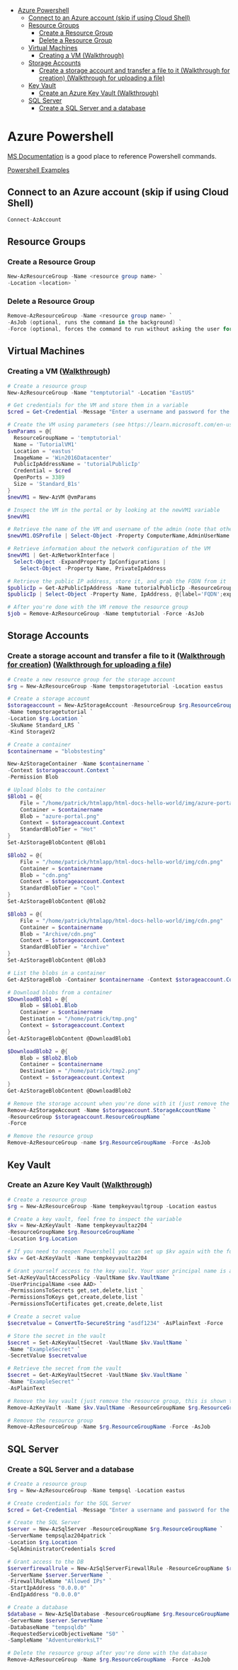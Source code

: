 - [Azure Powershell](#azure-powershell)
  - [Connect to an Azure account (skip if using Cloud Shell)](#connect-to-an-azure-account-skip-if-using-cloud-shell)
  - [Resource Groups](#resource-groups)
    - [Create a Resource Group](#create-a-resource-group)
    - [Delete a Resource Group](#delete-a-resource-group)
  - [Virtual Machines](#virtual-machines)
    - [Creating a VM (Walkthrough)](#creating-a-vm-walkthrough)
  - [Storage Accounts](#storage-accounts)
    - [Create a storage account and transfer a file to it (Walkthrough for creation) (Walkthrough for uploading a file)](#create-a-storage-account-and-transfer-a-file-to-it-walkthrough-for-creation-walkthrough-for-uploading-a-file)
  - [Key Vault](#key-vault)
    - [Create an Azure Key Vault (Walkthrough)](#create-an-azure-key-vault-walkthrough)
  - [SQL Server](#sql-server)
    - [Create a SQL Server and a database](#create-a-sql-server-and-a-database)

# Azure Powershell
[MS Documentation](https://learn.microsoft.com/en-us/powershell/azure/get-started-azureps?view=azps-9.2.0) is a good place to reference Powershell commands.

[Powershell Examples](https://github.com/Azure/azure-docs-powershell-samples)

## Connect to an Azure account (skip if using Cloud Shell)
``` powershell
Connect-AzAccount
```

## Resource Groups
### Create a Resource Group
``` powershell
New-AzResourceGroup -Name <resource group name> `
-Location <location> `
```

### Delete a Resource Group
```powershell
Remove-AzResourceGroup -Name <resource group name> `
-AsJob (optional, runs the command in the background) `
-Force (optional, forces the command to run without asking the user for confirmation)
```

## Virtual Machines
### Creating a VM ([Walkthrough](https://learn.microsoft.com/en-us/powershell/azure/azureps-vm-tutorial?view=azps-9.2.0))
``` powershell
# Create a resource group
New-AzResourceGroup -Name "temptutorial" -Location "EastUS"

# Get credentials for the VM and store them in a variable
$cred = Get-Credential -Message "Enter a username and password for the virtual machine."

# Create the VM using parameters (see https://learn.microsoft.com/en-us/powershell/module/microsoft.powershell.core/about/about_splatting?view=powershell-7.3 for information on the vmParams variable)
$vmParams = @{
  ResourceGroupName = 'temptutorial'
  Name = 'TutorialVM1'
  Location = 'eastus'
  ImageName = 'Win2016Datacenter'
  PublicIpAddressName = 'tutorialPublicIp'
  Credential = $cred
  OpenPorts = 3389
  Size = 'Standard_B1s'
}
$newVM1 = New-AzVM @vmParams

# Inspect the VM in the portal or by looking at the newVM1 variable
$newVM1

# Retrieve the name of the VM and username of the admin (note that other properties could be specified of the entire object could be retrieved by not piping the output to Select-Object)
$newVM1.OSProfile | Select-Object -Property ComputerName,AdminUserName

# Retrieve information about the network configuration of the VM
$newVM1 | Get-AzNetworkInterface |
  Select-Object -ExpandProperty IpConfigurations |
    Select-Object -Property Name, PrivateIpAddress

# Retrieve the public IP address, store it, and grab the FQDN from it
$publicIp = Get-AzPublicIpAddress -Name tutorialPublicIp -ResourceGroupName temptutorial
$publicIp | Select-Object -Property Name, IpAddress, @{label='FQDN';expression={$_.DnsSettings.Fqdn}}

# After you're done with the VM remove the resource group
$job = Remove-AzResourceGroup -Name temptutorial -Force -AsJob
```

## Storage Accounts
### Create a storage account and transfer a file to it ([Walkthrough for creation](https://learn.microsoft.com/en-us/azure/storage/common/storage-account-create?tabs=azure-powershell)) ([Walkthrough for uploading a file](https://learn.microsoft.com/en-us/azure/storage/blobs/storage-quickstart-blobs-powershell))
``` powershell
# Create a new resource group for the storage account
$rg = New-AzResourceGroup -Name tempstoragetutorial -Location eastus

# Create a storage account
$storageaccount = New-AzStorageAccount -ResourceGroup $rg.ResourceGroupName `
-Name tempstoragetutorial `
-Location $rg.Location `
-SkuName Standard_LRS `
-Kind StorageV2

# Create a container
$containername = "blobstesting"

New-AzStorageContainer -Name $containername `
-Context $storageaccount.Context `
-Permission Blob

# Upload blobs to the container
$Blob1 = @{
    File = "/home/patrick/htmlapp/html-docs-hello-world/img/azure-portal.png"
    Container = $containername
    Blob = "azure-portal.png"
    Context = $storageaccount.Context
    StandardBlobTier = "Hot"
}
Set-AzStorageBlobContent @Blob1

$Blob2 = @{
    File = "/home/patrick/htmlapp/html-docs-hello-world/img/cdn.png"
    Container = $containername
    Blob = "cdn.png"
    Context = $storageaccount.Context
    StandardBlobTier = "Cool"
}
Set-AzStorageBlobContent @Blob2

$Blob3 = @{
    File = "/home/patrick/htmlapp/html-docs-hello-world/img/cdn.png"
    Container = $containername
    Blob = "Archive/cdn.png"
    Context = $storageaccount.Context
    StandardBlobTier = "Archive"
}
Set-AzStorageBlobContent @Blob3

# List the blobs in a container
Get-AzStorageBlob -Container $containername -Context $storageaccount.Context | Select-Object -Property Name

# Download blobs from a container
$DownloadBlob1 = @{
    Blob = $Blob1.Blob
    Container = $containername
    Destination = "/home/patrick/tmp.png"
    Context = $storageaccount.Context
}
Get-AzStorageBlobContent @DownloadBlob1

$DownloadBlob2 = @{
    Blob = $Blob2.Blob
    Container = $containername
    Destination = "/home/patrick/tmp2.png"
    Context = $storageaccount.Context
}
Get-AzStorageBlobContent @DownloadBlob2

# Remove the storage account when you're done with it (just remove the resource group, but this is just to note the command for removing the storage account)
Remove-AzStorageAccount -Name $storageaccount.StorageAccountName `
-ResourceGroup $storageaccount.ResourceGroupName `
-Force

# Remove the resource group
Remove-AzResourceGroup -name $rg.ResourceGroupName -Force -AsJob
```

## Key Vault
### Create an Azure Key Vault ([Walkthrough](https://learn.microsoft.com/en-us/azure/key-vault/secrets/quick-create-powershell))
``` powershell
# Create a resource group
$rg = New-AzResourceGroup -Name tempkeyvaultgroup -Location eastus

# Create a key vault, feel free to inspect the variable
$kv = New-AzKeyVault -Name tempkeyvaultaz204 `
-ResourceGroupName $rg.ResourceGroupName `
-Location $rg.Location

# If you need to reopen Powershell you can set up $kv again with the following command
$kv = Get-AzKeyVault -Name tempkeyvaultaz204

# Grant yourself access to the key vault. Your user principal name is available in Azure Active Directory.
Set-AzKeyVaultAccessPolicy -VaultName $kv.VaultName `
-UserPrincipalName <see AAD> `
-PermissionsToSecrets get,set,delete,list `
-PermissionsToKeys get,create,delete,list `
-PermissionsToCertificates get,create,delete,list

# Create a secret value
$secretvalue = ConvertTo-SecureString "asdf1234" -AsPlainText -Force

# Store the secret in the vault
$secret = Set-AzKeyVaultSecret -VaultName $kv.VaultName `
-Name "ExampleSecret" `
-SecretValue $secretvalue

# Retrieve the secret from the vault
$secret = Get-AzKeyVaultSecret -VaultName $kv.VaultName `
-Name "ExampleSecret" `
-AsPlainText

# Remove the key vault (just remove the resource group, this is shown to demonstrate the command for removing a key vault)
Remove-AzKeyVault -Name $kv.VaultName -ResourceGroupName $rg.ResourceGroupName -Force -AsJob

# Remove the resource group
Remove-AzResourceGroup -Name $rg.ResourceGroupName -Force -AsJob
```

## SQL Server
### Create a SQL Server and a database
``` powershell
# Create a resource group
$rg = New-AzResourceGroup -Name tempsql -Location eastus

# Create credentials for the SQL Server
$cred = Get-Credential -Message "Enter a username and password for the SQL Server."

# Create the SQL Server
$server = New-AzSqlServer -ResourceGroupName $rg.ResourceGroupName `
-ServerName tempsqlaz204patrick `
-Location $rg.Location `
-SqlAdministratorCredentials $cred

# Grant access to the DB
$serverfirewallrule = New-AzSqlServerFirewallRule -ResourceGroupName $rg.ResourceGroupName `
-ServerName $server.ServerName `
-FirewallRuleName "Allowed IPs" `
-StartIpAddress "0.0.0.0" `
-EndIpAddress "0.0.0.0"

# Create a database
$database = New-AzSqlDatabase -ResourceGroupName $rg.ResourceGroupName `
-ServerName $server.ServerName `
-DatabaseName "tempsqldb" `
-RequestedServiceObjectiveName "S0" `
-SampleName "AdventureWorksLT"

# Delete the resource group after you're done with the database
Remove-AzResourceGroup -Name $rg.ResourceGroupName -Force -AsJob
```
